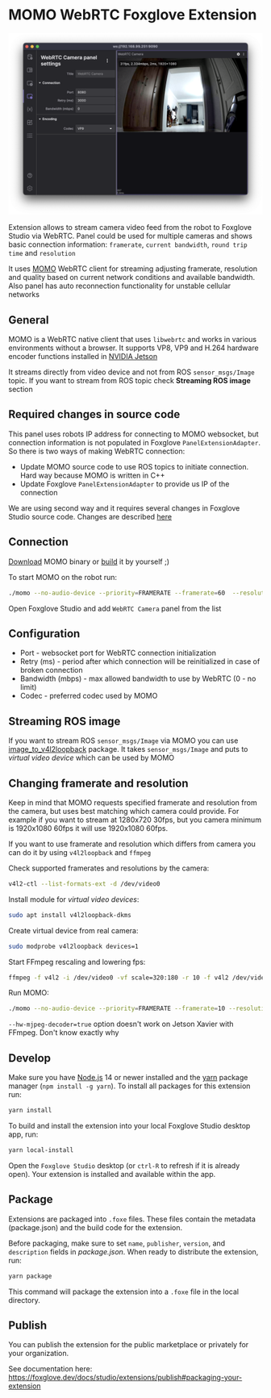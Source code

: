 
# MOMO WebRTC Foxglove Extension

  

![screenshot](https://github.com/bot-rover/foxglove-webrtc-momo-extension/blob/master/images/screenshot.png?raw=true)

  

Extension allows to stream camera video feed from the robot to Foxglove Studio via WebRTC. Panel could be used for multiple cameras and shows basic connection information: `framerate`, `current bandwidth`, `round trip time` and `resolution`

It uses [MOMO](https://github.com/shiguredo/momo) WebRTC client for streaming adjusting framerate, resolution and quality based on current network conditions and available bandwidth. Also panel has auto reconnection functionality for unstable cellular networks

## General

MOMO is a WebRTC native client that uses `libwebrtc` and works in various environments without a browser. It supports VP8, VP9 and H.264 hardware encoder functions installed in [NVIDIA Jetson](https://www.nvidia.com/ja-jp/autonomous-machines/embedded-systems/)

It streams directly from video device and not from ROS `sensor_msgs/Image` topic. If you want to stream from ROS topic check **Streaming ROS image** section

## Required changes in source code

This panel uses robots IP address for connecting to MOMO websocket, but connection information is not populated in Foxglove `PanelExtensionAdapter`. So there is two ways of making WebRTC connection: 

- Update MOMO source code to use ROS topics to initiate connection. Hard way because MOMO is written in C++
- Update Foxglove `PanelExtensionAdapter` to provide us IP of the connection

We are using second way and it requires several changes in Foxglove Studio source code. Changes are described [here](https://github.com/foxglove/studio/pull/5672)

## Connection

[Download](https://github.com/shiguredo/momo/releases) MOMO binary or [build](https://github.com/shiguredo/momo/blob/develop/doc/BUILD_LINUX_LOCAL.md) it by yourself ;)

To start MOMO on the robot run: 

  ``` sh
  ./momo --no-audio-device --priority=FRAMERATE --framerate=60  --resolution 1920x1080 --hw-mjpeg-decoder=true --video-device /dev/video0 test --port 8080
  ```
  
Open Foxglove Studio and add  `WebRTC Camera`  panel from the list
 
## Configuration

- Port - websocket port for WebRTC connection initialization
- Retry (ms) - period after which connection will be reinitialized in case of broken connection
- Bandwidth (mbps) - max allowed bandwidth to use by WebRTC (0 - no limit)
- Codec - preferred codec used by MOMO

## Streaming ROS image

If you want to stream ROS `sensor_msgs/Image` via MOMO you can use [image_to_v4l2loopback](https://github.com/lucasw/image_to_v4l2loopback) package. It takes `sensor_msgs/Image` and puts to _virtual video device_ which can be used by MOMO

## Changing framerate and resolution

Keep in mind that MOMO requests specified framerate and resolution from the camera, but uses best matching which camera could provide. For example if you want to stream at 1280x720 30fps, but you camera minimum is 1920x1080 60fps it will use 1920x1080 60fps.

If you want to use framerate and resolution which differs from camera you can do it by using  `v4l2loopback` and `ffmpeg`

Check supported framerates and resolutions by the camera:
``` sh
v4l2-ctl --list-formats-ext -d /dev/video0
```

Install module for _virtual video devices_:

``` sh
sudo apt install v4l2loopback-dkms
```

Create virtual device from real camera:

``` sh
sudo modprobe v4l2loopback devices=1
```

Start FFmpeg rescaling and lowering fps:
``` sh
ffmpeg -f v4l2 -i /dev/video0 -vf scale=320:180 -r 10 -f v4l2 /dev/video1
```

Run MOMO:
``` sh
./momo --no-audio-device --priority=FRAMERATE --framerate=10 --resolution 320x180 --hw-mjpeg-decoder=false --video-device /dev/video1 test --port 8080
```

`--hw-mjpeg-decoder=true` option doesn't work on Jetson Xavier with FFmpeg. Don't know exactly why

## Develop

Make sure you have [Node.js](https://nodejs.org/) 14 or newer installed and the [yarn](https://yarnpkg.com/) package manager (`npm install -g yarn`). To install all packages for this extension run:

```sh
yarn install
```

To build and install the extension into your local Foxglove Studio desktop app, run:

```sh
yarn local-install
```

Open the `Foxglove Studio` desktop (or `ctrl-R` to refresh if it is already open). Your extension is installed and available within the app.

## Package

Extensions are packaged into `.foxe` files. These files contain the metadata (package.json) and the build code for the extension.

Before packaging, make sure to set `name`, `publisher`, `version`, and `description` fields in _package.json_. When ready to distribute the extension, run:

```sh
yarn package
```

This command will package the extension into a `.foxe` file in the local directory.

## Publish

You can publish the extension for the public marketplace or privately for your organization.

See documentation here: https://foxglove.dev/docs/studio/extensions/publish#packaging-your-extension